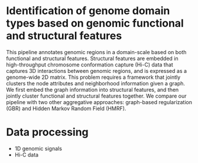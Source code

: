 # Identification of genome domain types based on genomic functional and structural features

This pipeline annotates genomic regions in a domain-scale based on both functional and structural features. Structural features are embedded in
high-throughput chromosome conformation capture (Hi-C) data that captures 3D interactions between genomic regions, and is expressed as a 
genome-wide 2D matrix. This problem requires a framework that jointly clusters the node attributes and neighborhood information given a graph. We first 
embed the graph information into structural features, and then jointly cluster functional and structural features together. We compare our pipeline
with two other aggregative approaches: graph-based regularization (GBR) and Hidden Markov Random Field (HMRF). 

# Data processing

* 1D genomic signals 
* Hi-C data
